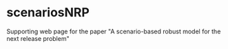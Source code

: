 # scenariosNRP
Supporting web page for the paper "A scenario-based robust model for the next release problem"
